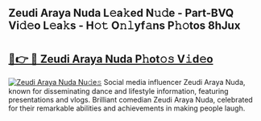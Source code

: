 ## Zeudi Araya Nuda L𝚎a𝚔ed N𝚞𝚍e - Part-BVQ Vi𝚍𝚎o L𝚎a𝚔s - H𝚘𝚝 O𝚗𝚕yf𝚊ns P𝚑𝚘tos 8hJux

# <h2><a href="http://kf60am.oniu.top/?m=Zeudi+Araya+Nuda">🔗👉 🔴 Zeudi Araya Nuda P𝚑ot𝚘𝚜 V𝚒d𝚎o</a></h2>

[![Zeudi Araya Nuda Nu𝚍e𝚜](https://i.imgur.com/0qMVB7G.gif)](http://kf60am.oniu.top/?m=Zeudi+Araya+Nuda)
Social media influencer Zeudi Araya Nuda, known for disseminating dance and lifestyle information, featuring presentations and vlogs. Brilliant comedian Zeudi Araya Nuda, celebrated for their remarkable abilities and achievements in making people laugh.  
